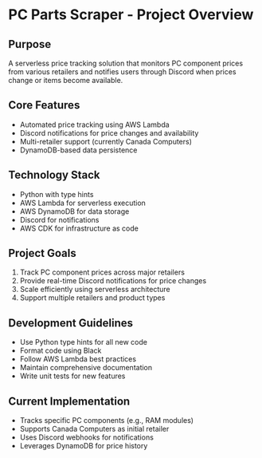 # PC Parts Scraper - Project Overview

## Purpose
A serverless price tracking solution that monitors PC component prices from various retailers and notifies users through Discord when prices change or items become available.

## Core Features
- Automated price tracking using AWS Lambda
- Discord notifications for price changes and availability
- Multi-retailer support (currently Canada Computers)
- DynamoDB-based data persistence

## Technology Stack
- Python with type hints
- AWS Lambda for serverless execution
- AWS DynamoDB for data storage
- Discord for notifications
- AWS CDK for infrastructure as code

## Project Goals
1. Track PC component prices across major retailers
2. Provide real-time Discord notifications for price changes
3. Scale efficiently using serverless architecture
4. Support multiple retailers and product types

## Development Guidelines
- Use Python type hints for all new code
- Format code using Black
- Follow AWS Lambda best practices
- Maintain comprehensive documentation
- Write unit tests for new features

## Current Implementation
- Tracks specific PC components (e.g., RAM modules)
- Supports Canada Computers as initial retailer
- Uses Discord webhooks for notifications
- Leverages DynamoDB for price history
